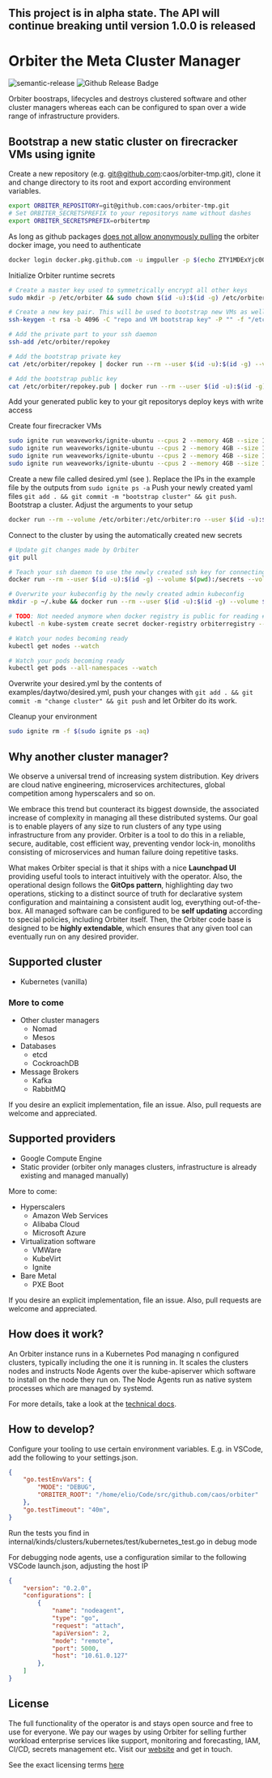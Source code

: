 This project is in alpha state. The API will continue breaking until version 1.0.0 is released
-----  

# Orbiter the Meta Cluster Manager

![semantic-release](https://img.shields.io/badge/%20%20%F0%9F%93%A6%F0%9F%9A%80-semantic--release-e10079.svg)
![Github Release Badge](https://github.com/caos/orbiter/workflows/Release/badge.svg)

Orbiter boostraps, lifecycles and destroys clustered software and other cluster managers whereas each can be configured to span over a wide range of infrastructure providers.

## Bootstrap a new static cluster on firecracker VMs using ignite

Create a new repository (e.g. git@github.com:caos/orbiter-tmp.git), clone it and change directory to its root and export according environment variables.

```bash
export ORBITER_REPOSITORY=git@github.com:caos/orbiter-tmp.git
# Set ORBITER_SECRETSPREFIX to your repositorys name without dashes
export ORBITER_SECRETSPREFIX=orbitertmp
```

As long as github packages [does not allow anonymously pulling](https://github.community/t5/GitHub-Actions/Make-it-possible-to-pull-docker-images-anonymously-from-GitHub/m-p/36141#M2453) the orbiter docker image, you need to authenticate

```bash
docker login docker.pkg.github.com -u imgpuller -p $(echo ZTY1MDExYjc0OTU4YzM4YjMzNzBjMzlmODkwOWQ0MTk4YTM4MGQyYw== | base64 --decode)
```

Initialize Orbiter runtime secrets

```bash
# Create a master key used to symmetrically encrypt all other keys
sudo mkdir -p /etc/orbiter && sudo chown $(id -u):$(id -g) /etc/orbiter && echo -n "a very secret key!" > /etc/orbiter/masterkey && chmod 600 /etc/orbiter/masterkey

# Create a new key pair. This will be used to bootstrap new VMs as well as authenticating our git calls.
ssh-keygen -t rsa -b 4096 -C "repo and VM bootstrap key" -P "" -f "/etc/orbiter/repokey" -q

# Add the private part to your ssh daemon
ssh-add /etc/orbiter/repokey

# Add the bootstrap private key
cat /etc/orbiter/repokey | docker run --rm --user $(id -u):$(id -g) --volume $(pwd):/secrets --volume /etc/orbiter:/etc/orbiter:ro --workdir /secrets --interactive docker.pkg.github.com/caos/orbiter/orbiter:latest --addsecret ${ORBITER_SECRETSPREFIX}prodstatic_bootstrapkey

# Add the bootstrap public key
cat /etc/orbiter/repokey.pub | docker run --rm --user $(id -u):$(id -g) --volume $(pwd):/secrets --volume /etc/orbiter:/etc/orbiter:ro --workdir /secrets --interactive docker.pkg.github.com/caos/orbiter/orbiter:latest --addsecret ${ORBITER_SECRETSPREFIX}prodstatic_bootstrapkey_pub
```

Add your generated public key to your git repositorys deploy keys with write access

Create four firecracker VMs

```bash
sudo ignite run weaveworks/ignite-ubuntu --cpus 2 --memory 4GB --size 15GB --ssh=/etc/orbiter/repokey.pub --ports 5000:5000 --ports 6443:6443 --name first
sudo ignite run weaveworks/ignite-ubuntu --cpus 2 --memory 4GB --size 15GB --ssh=/etc/orbiter/repokey.pub --ports 5000:5000 --ports 6443:6443 --name second
sudo ignite run weaveworks/ignite-ubuntu --cpus 2 --memory 4GB --size 15GB --ssh=/etc/orbiter/repokey.pub --ports 5000:5000 --ports 6443:6443 --name third
sudo ignite run weaveworks/ignite-ubuntu --cpus 2 --memory 4GB --size 15GB --ssh=/etc/orbiter/repokey.pub --ports 5000:5000 --ports 6443:6443 --name fourth
```

Create a new file called desired.yml (see [](examples/dayone/desired.yml)). Replace the IPs in the example file by the outputs from `sudo ignite ps -a`
Push your newly created yaml files `git add . && git commit -m "bootstrap cluster" && git push`.
Bootstrap a cluster. Adjust the arguments to your setup

```bash
docker run --rm --volume /etc/orbiter:/etc/orbiter:ro --user $(id -u):$(id -g) docker.pkg.github.com/caos/orbiter/orbiter:latest --repourl $ORBITER_REPOSITORY
```

Connect to the cluster by using the automatically created new secrets

```bash
# Update git changes made by Orbiter
git pull

# Teach your ssh daemon to use the newly created ssh key for connecting to the VMS directly. The bootstrap key is not going to work anymore. 
docker run --rm --user $(id -u):$(id -g) --volume $(pwd):/secrets --volume /etc/orbiter:/etc/orbiter:ro --workdir /secrets --interactive docker.pkg.github.com/caos/orbiter/orbiter:latest --readsecret ${ORBITER_SECRETSPREFIX}prodstatic_maintenancekey > /tmp/orbiter-maintenancekey && chmod 0600 /tmp/orbiter-maintenancekey && ssh-add /tmp/orbiter-maintenancekey

# Overwrite your kubeconfig by the newly created admin kubeconfig
mkdir -p ~/.kube && docker run --rm --user $(id -u):$(id -g) --volume $(pwd):/secrets --volume /etc/orbiter:/etc/orbiter:ro --workdir /secrets --interactive docker.pkg.github.com/caos/orbiter/orbiter:latest --readsecret ${ORBITER_SECRETSPREFIX}prod_kubeconfig > ~/.kube/config

# TODO: Not needed anymore when docker registry is public for reading #39
kubectl -n kube-system create secret docker-registry orbiterregistry --docker-server=docker.pkg.github.com --docker-username=${GITHUB_USERNAME} --docker-password=${GITHUB_ACCESS_TOKEN}

# Watch your nodes becoming ready
kubectl get nodes --watch

# Watch your pods becoming ready
kubectl get pods --all-namespaces --watch
```

Overwrite your desired.yml by the contents of examples/daytwo/desired.yml, push your changes with `git add . && git commit -m "change cluster" && git push` and let Orbiter do its work.

Cleanup your environment

```bash
sudo ignite rm -f $(sudo ignite ps -aq)
```

## Why another cluster manager?

We observe a universal trend of increasing system distribution. Key drivers are cloud native engineering, microservices architectures, global competition among hyperscalers and so on.

We embrace this trend but counteract its biggest downside, the associated increase of complexity in managing all these distributed systems. Our goal is to enable players of any size to run clusters of any type using infrastructure from any provider. Orbiter is a tool to do this in a reliable, secure, auditable, cost efficient way, preventing vendor lock-in, monoliths consisting of microservices and human failure doing repetitive tasks.

What makes Orbiter special is that it ships with a nice **Launchpad UI** providing useful tools to interact intuitively with the operator. Also, the operational design follows the **GitOps pattern**, highlighting day two operations, sticking to a distinct source of truth for declarative system configuration and maintaining a consistent audit log, everything out-of-the-box. All managed software can be configured to be **self updating** according to special policies, including Orbiter itself. Then, the Orbiter code base is designed to be **highly extendable**, which ensures that any given tool can eventually run on any desired provider.

## Supported cluster

- Kubernetes (vanilla)

### More to come

* Other cluster managers
  * Nomad
  * Mesos
* Databases
  * etcd
  * CockroachDB
* Message Brokers
  * Kafka
  * RabbitMQ

If you desire an explicit implementation, file an issue. Also, pull requests are welcome and appreciated.

## Supported providers

* Google Compute Engine
* Static provider (orbiter only manages clusters, infrastructure is already existing and managed manually)

More to come:

* Hyperscalers
  * Amazon Web Services
  * Alibaba Cloud
  * Microsoft Azure
* Virtualization software
  * VMWare
  * KubeVirt
  * Ignite
* Bare Metal
  * PXE Boot

If you desire an explicit implementation, file an issue. Also, pull requests are welcome and appreciated.

## How does it work?

An Orbiter instance runs in a Kubernetes Pod managing n configured clusters, typically including the one it is running in. It scales the clusters nodes and instructs Node Agents over the kube-apiserver which software to install on the node they run on. The Node Agents run as native system processes which are managed by systemd.

For more details, take a look at the [technical docs](./docs/README.md).

## How to develop?

Configure your tooling to use certain environment variables. E.g. in VSCode, add the following to your settings.json.

```json
{
    "go.testEnvVars": {
        "MODE": "DEBUG",
        "ORBITER_ROOT": "/home/elio/Code/src/github.com/caos/orbiter"
    },
    "go.testTimeout": "40m",
}
```

Run the tests you find in internal/kinds/clusters/kubernetes/test/kubernetes_test.go in debug mode

For debugging node agents, use a configuration similar to the following VSCode launch.json, adjusting the host IP

```json
{
    "version": "0.2.0",
    "configurations": [
        {
            "name": "nodeagent",
            "type": "go",
            "request": "attach",
            "apiVersion": 2,
            "mode": "remote",
            "port": 5000,
            "host": "10.61.0.127"
        },
    ]
}
```

## License

The full functionality of the operator is and stays open source and free to use for everyone. We pay our wages by using Orbiter for selling further workload enterprise services like support, monitoring and forecasting, IAM, CI/CD, secrets management etc. Visit our [website](https://caos.ch) and get in touch.

See the exact licensing terms [here](./LICENSE)

